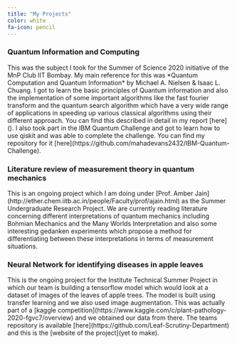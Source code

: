 ```yaml
---
title: "My Projects"
color: white
fa-icon: pencil
---
```


### Quantum Information and Computing
<p>This was the subject I took for the Summer of Science 2020 initiative of the MnP Club IIT Bombay. My main reference for this was *Quantum Computation and Quantum Information* by Michael A. Nielsen & Isaac L. Chuang. I got to learn the basic principles of Quantum information and also the implementation of some important algorithms like the fast fourier transform and the quantum search algorithm which have a very wide range of applications in speeding up various classical algorithms using their different approach. You can find this described in detail in my report [here](). I also took part in the IBM Quantum Challenge and got to learn how to use qiskit and was able to complete the challenge. You can find my repository for it [here](https://github.com/mahadevans2432/IBM-Quantum-Challenge).</p>

### Literature review of measurement theory in quantum mechanics
<p>This is an ongoing project which I am doing under [Prof. Amber Jain](http://ether.chem.iitb.ac.in/people/Faculty/prof/ajain.html) as the Summer Undergraduate Research Project. We are currently reading literature concerning different interpretations of quantum mechanics including Bohmian Mechanics and the Many Worlds Interpretation and also some interesting gedanken experiments which propose a method for differentiating between these interpretations in terms of measurement situations.</p>

### Neural Network for identifying diseases in apple leaves
<p>This is the ongoing project for the Institute Technical Summer Project in which our team is building a tensorflow model which would look at a dataset of images of the leaves of apple trees. The model is built using transfer learning and we also used image augmentation. This was actually part of a [kaggle competition](https://www.kaggle.com/c/plant-pathology-2020-fgvc7/overview) and we obtained our data from there. The teams repository is available [here](https://github.com/Leaf-Scrutiny-Department) and this is the [website of the project](yet to make).</p>

